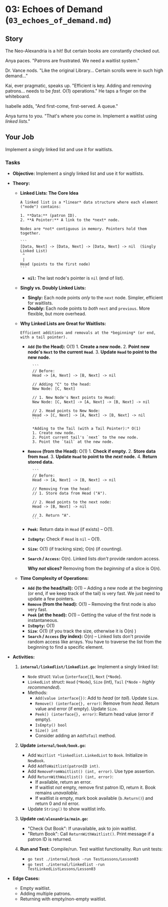# 03: Echoes of Demand (`03_echoes_of_demand.md`)

## Story

The Neo-Alexandria is a hit! But certain books are constantly checked out.

Anya paces. "Patrons are frustrated. We need a waitlist system."

Dr. Vance nods. "Like the original Library... Certain scrolls were in such high demand..."

Kai, ever pragmatic, speaks up. "Efficient is key. Adding and removing patrons... needs to be *fast*. O(1) operations." He taps a finger on the whiteboard.

Isabelle adds, "And first-come, first-served. A queue."

Anya turns to you. "That's where you come in. Implement a waitlist using *linked lists*."

## Your Job

Implement a singly linked list and use it for waitlists.

### Tasks

* **Objective:** Implement a singly linked list and use it for waitlists.

* **Theory:**

  * **Linked Lists: The Core Idea**

        A linked list is a *linear* data structure where each element ("node") contains:

        1. **Data:** (patron ID).
        2. **A Pointer:** A link to the *next* node.

        Nodes are *not* contiguous in memory. Pointers hold them together.

        ```
        [Data, Next] -> [Data, Next] -> [Data, Next] -> nil  (Singly Linked List)
         ^
         |
        Head (points to the first node)
        ```

    * **`nil`:** The last node's pointer is `nil` (end of list).

  * **Singly vs. Doubly Linked Lists:**
    * **Singly:** Each node points *only* to the `next` node. Simpler, efficient for waitlists.
    * **Doubly:** Each node points to *both* `next` and `previous`. More flexible, but more overhead.

  * **Why Linked Lists are Great for Waitlists:**

        Efficient additions and removals at the *beginning* (or end, with a tail pointer).

    * **`Add` (to the Head):**  O(1)
            1. **Create a new node.**
            2. **Point new node's `Next` to the current `Head`**.
            3. **Update `Head` to point to the new node.**

            ```
            // Before:
            Head -> [A, Next] -> [B, Next] -> nil

            // Adding "C" to the head:
            New Node: [C, Next]

            // 1. New Node's Next points to Head:
            New Node: [C, Next] -> [A, Next] -> [B, Next] -> nil

            // 2. Head points to New Node:
            Head -> [C, Next] -> [A, Next] -> [B, Next] -> nil
            ```

            *Adding to the Tail (with a Tail Pointer):* O(1)
            1. Create new node.
            2. Point current tail's `next` to the new node.
            3. Point the `tail` at the new node.

    * **`Remove` (from the Head):** O(1)
            1. **Check if empty.**
            2. **Store data from `Head`**.
            3. **Update `Head` to point to the *next* node.**
            4. **Return stored data.**

            ```
            // Before:
            Head -> [A, Next] -> [B, Next] -> nil

            // Removing from the head:
            // 1. Store data from Head ("A").

            // 2. Head points to the next node:
            Head -> [B, Next] -> nil

            // 3. Return "A".
            ```

    * **`Peek`:** Return data in `Head` (if exists) – O(1).
    * **`IsEmpty`:** Check if `Head` is `nil` – O(1).
    * **`Size`:** O(1) (if tracking size); O(n) (if counting).
    * **`Search` / `Access`:** O(n).  Linked lists *don't* provide random access.

        **Why *not* slices?** Removing from the *beginning* of a slice is O(n).

  * **Time Complexity of Operations:**
    * **`Add` (to the head/tail):** O(1) – Adding a new node at the beginning (or end, if we keep track of the tail) is very fast. We just need to update a few pointers.
    * **`Remove` (from the head):** O(1) – Removing the first node is also very fast.
    * **`Peek` (at the head):** O(1) – Getting the value of the first node is instantaneous.
    * **`IsEmpty`:** O(1)
    * **`Size`**: O(1) (if you track the size, otherwise it is O(n) )
    * **`Search` / `Access` (by index):** O(n) – Linked lists don't provide random access like arrays. You have to traverse the list from the beginning to find a specific element.

* **Activities:**

    1. **`internal/linkedlist/linkedlist.go`:** Implement a singly linked list:
        * `Node` struct: `Value` (`interface{}`), `Next` (`*Node`).
        * `LinkedList` struct: `Head` (`*Node`), `Size` (int), `Tail` (`*Node` - *highly recommended*).
        * Methods:
            * `Add(value interface{})`: Add to *head* (or *tail*). Update `Size`.
            * `Remove() (interface{}, error)`: Remove from *head*. Return value and error (if empty). Update `Size`.
            * `Peek() (interface{}, error)`: Return head value (error if empty).
            * `IsEmpty() bool`
            * `Size() int`
            * Consider adding an `AddToTail` method.

    2. **Update `internal/book/book.go`:**
        * Add `Waitlist *linkedlist.LinkedList` to `Book`. Initialize in `NewBook`.
        * Add `AddToWaitlist(patronID int)`.
        * Add `RemoveFromWaitlist() (int, error)`. Use type assertion.
        * Add `ReturnWithWaitlist() (int, error)`:
           * If available, return an error.
           * If waitlist *not* empty, remove first patron ID, return it. Book remains *unavailable*.
           * If waitlist *is* empty, mark book available (`b.Return()`) and return 0 and nil error.
        * Update `String()` to show waitlist info.

    3. **Update `cmd/alexandria/main.go`:**
        * "Check Out Book": If unavailable, ask to join waitlist.
        * "Return Book": Call `ReturnWithWaitlist()`. Print message if a patron ID is returned.

    4. **Run and Test:** Compile/run. Test waitlist functionality. Run unit tests:
        * `go test ./internal/book -run TestLessons/Lesson03`
        * `go test ./internal/linkedlist -run TestLinkedListLessons/Lesson03`

* **Edge Cases:**
  * Empty waitlist.
  * Adding multiple patrons.
  * Returning with empty/non-empty waitlist.
